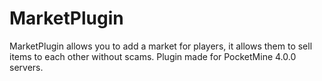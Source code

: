 # MarketPlugin
MarketPlugin allows you to add a market for players, it allows them to sell items to each other without scams. Plugin made for PocketMine 4.0.0 servers.
